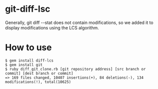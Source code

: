# git-diff-lsc

Generally, git diff --stat does not contain modifications, so we added it to display modifications using the LCS algorithm.

# How to use
```
$ gem install diff-lcs
$ gem install git
$ ruby diff_git_clone.rb [git repository address] [src branch or commit] [dest branch or commit]
=> 169 files changed, 10407 insertions(+), 84 deletions(-), 134 modifications(!), total(10625)
```
